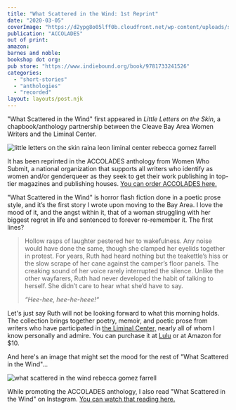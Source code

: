 ```yaml
---
title: "What Scattered in the Wind: 1st Reprint"
date: "2020-03-05"
coverImage: "https://d2ypg8o05lff0b.cloudfront.net/wp-content/uploads/sites/3/2020/03/05070057/accolades-690x1024.jpg"
publication: "ACCOLADES"
out of print: 
amazon: 
barnes and noble: 
bookshop dot org:
pub store: "https://www.indiebound.org/book/9781733241526"
categories:
  - "short-stories"
  - "anthologies"
  - "recorded"
layout: layouts/post.njk
---
```


"What Scattered in the Wind" first appeared in _Little Letters on the Skin_, a chapbook/anthology partnership between the Cleave Bay Area Women Writers and the Liminal Center.

![little letters on the skin raina leon liminal center rebecca gomez farrell](https://d2ypg8o05lff0b.cloudfront.net/wp-content/uploads/sites/3/pages/little-letters-on-the-skin.jpg)

It has been reprinted in the ACCOLADES anthology from Women Who Submit, a national organization that supports all writers who identify as women and/or genderqueer as they seek to get their work publishing in top-tier magazines and publishing houses. [You can order ACCOLADES here.](https://www.indiebound.org/book/9781733241526)

"What Scattered in the Wind" is horror flash fiction done in a poetic prose style, and it’s the first story I wrote upon moving to the Bay Area. I love the mood of it, and the angst within it, that of a woman struggling with her biggest regret in life and sentenced to forever re-remember it. The first lines?

> Hollow rasps of laughter pestered her to wakefulness. Any noise would have done the same, though she clamped her eyelids together in protest. For years, Ruth had heard nothing but the teakettle’s hiss or the slow scrape of her cane against the camper’s floor panels. The creaking sound of her voice rarely interrupted the silence. Unlike the other wayfarers, Ruth had never developed the habit of talking to herself. She didn’t care to hear what she’d have to say.
>
> _“Hee-hee, hee-he-heee!“_

Let's just say Ruth will not be looking forward to what this morning holds. The collection brings together poetry, memoir, and poetic prose from writers who have participated in [the Liminal Center,](http://oaklandliminal.com) nearly all of whom I know personally and admire. You can purchase it at [Lulu](http://www.lulu.com/shop/cleave-bay-area-women-writers-the-liminal-center/little-letters-on-the-skin/paperback/product-23190073.html) or at Amazon for $10.

And here's an image that might set the mood for the rest of "What Scattered in the Wind"...

![what scattered in the wind rebecca gomez farrell](https://d2ypg8o05lff0b.cloudfront.net/wp-content/uploads/sites/3/pages/ProsserWA-010-500x333-1.jpg)

While promoting the ACCOLADES anthology, I also read "What Scattered in the Wind" on Instagram. [You can watch that reading here.](https://www.instagram.com/p/B__EI82B71y/)
